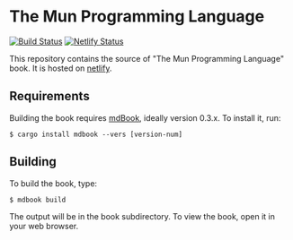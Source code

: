 # The Mun Programming Language

[![Build Status](https://travis-ci.org/mun-lang/book.svg?branch=master)](https://travis-ci.org/mun-lang/book)
[![Netlify Status](https://api.netlify.com/api/v1/badges/2f75b222-0ec6-4fa5-b2be-be25ee1dde14/deploy-status)](https://app.netlify.com/sites/naughty-hopper-ca6ddd/deploys)

This repository contains the source of "The Mun Programming Language" book. It is hosted on [netlify](https://www.netlify.com/).

## Requirements

Building the book requires
[mdBook](https://github.com/rust-lang-nursery/mdBook), ideally version 0.3.x. To install it, run:

```
$ cargo install mdbook --vers [version-num]
```

## Building

To build the book, type:

```
$ mdbook build 
```

The output will be in the book subdirectory. To view the book, open it in your web
browser.
